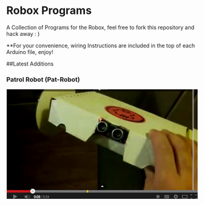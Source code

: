 Robox Programs
==============

A Collection of Programs for the Robox, feel free to fork this repository and hack away : ) 


**For your convenience, wiring Instructions are included in the top of each Arduino file, enjoy!


##Latest Additions

### Patrol Robot (Pat-Robot)

<a href="http://youtu.be/IaN0m7zzhQE"><img src="./img/Pat-Robot.jpg" alt="patrolling robot"/></a>

